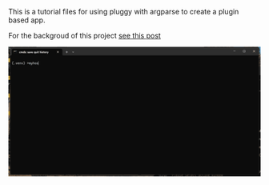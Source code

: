 This is a tutorial files for using pluggy with argparse to create a plugin based app.

For the backgroud of this project [see this post](https://sukhbinder.wordpress.com/2024/11/08/building-plugins-based-software-with-pluggy-and-argparse/)

![demo](demo.gif)
